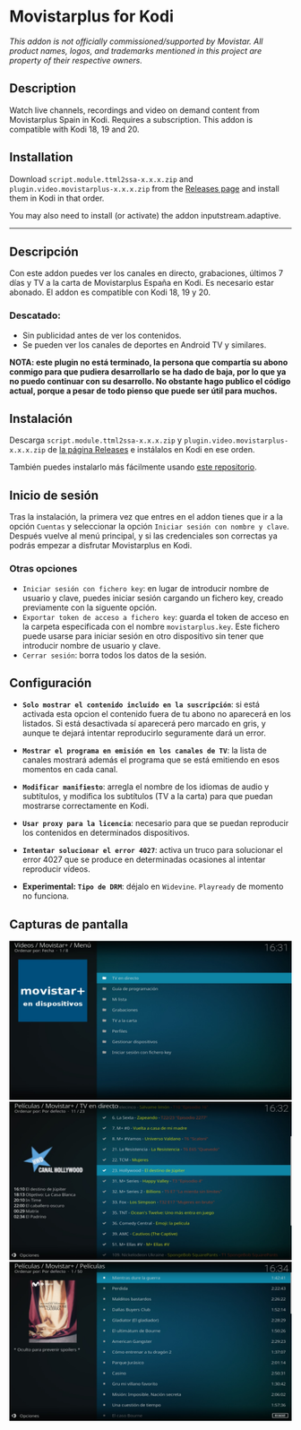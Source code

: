 # Movistarplus for Kodi

_This addon is not officially commissioned/supported by Movistar. All product names, logos, and trademarks mentioned in this project are property of their respective owners._

## Description
Watch live channels, recordings and video on demand content from Movistarplus Spain in Kodi. Requires a subscription.
This addon is compatible with Kodi 18, 19 and 20.

## Installation
Download `script.module.ttml2ssa-x.x.x.zip` and `plugin.video.movistarplus-x.x.x.zip` from the [Releases page](https://github.com/Paco8/plugin.video.movistarplus/releases) and install them in Kodi in that order.

You may also need to install (or activate) the addon inputstream.adaptive.

---

## Descripción
Con este addon puedes ver los canales en directo, grabaciones, últimos 7 días y TV a la carta de Movistarplus España en Kodi. Es necesario estar abonado.
El addon es compatible con Kodi 18, 19 y 20.

### Descatado:
* Sin publicidad antes de ver los contenidos.
* Se pueden ver los canales de deportes en Android TV y similares.

**NOTA: este plugin no está terminado, la persona que compartía su abono conmigo para que pudiera desarrollarlo se ha dado de baja, por lo que ya no puedo continuar con su desarrollo. No obstante hago publico el código actual, porque a pesar de todo pienso que puede ser útil para muchos.**

## Instalación
Descarga `script.module.ttml2ssa-x.x.x.zip` y `plugin.video.movistarplus-x.x.x.zip` de [la página Releases](https://github.com/Paco8/plugin.video.movistarplus/releases) e instálalos en Kodi en ese orden.

También puedes instalarlo más fácilmente usando [este repositorio](https://github.com/Paco8/kodi-repo/raw/master/mini-repo/repository.spain/repository.spain-1.0.0.zip).

## Inicio de sesión
Tras la instalación, la primera vez que entres en el addon tienes que ir a la opción `Cuentas` y seleccionar la opción `Iniciar sesión con nombre y clave`. Después vuelve al menú principal, y si las credenciales son correctas ya podrás empezar a disfrutar Movistarplus en Kodi.

### Otras opciones
- `Iniciar sesión con fichero key`: en lugar de introducir nombre de usuario y clave, puedes iniciar sesión cargando un fichero key, creado previamente con la siguente opción.
- `Exportar token de acceso a fichero key`: guarda el token de acceso en la carpeta especificada con el nombre `movistarplus.key`. Este fichero puede usarse para iniciar sesión en otro dispositivo sin tener que introducir nombre de usuario y clave.
- `Cerrar sesión`: borra todos los datos de la sesión.

## Configuración

- **`Solo mostrar el contenido incluido en la suscripción`**: si está activada esta opcion el contenido fuera de tu abono no aparecerá en los listados. Si está desactivada sí aparecerá pero marcado en gris, y aunque te dejará intentar reproducirlo seguramente dará un error.

- **`Mostrar el programa en emisión en los canales de TV`**: la lista de canales mostrará además el programa que se está emitiendo en esos momentos en cada canal.

- **`Modificar manifiesto`**: arregla el nombre de los idiomas de audio y subtítulos, y modifica los subtítulos (TV a la carta) para que puedan mostrarse correctamente en Kodi.

- **`Usar proxy para la licencia`**: necesario para que se puedan reproducir los contenidos en determinados dispositivos.
- **`Intentar solucionar el error 4027`**: activa un truco para solucionar el error 4027 que se produce en determinadas ocasiones al intentar reproducir vídeos.
- **Experimental: `Tipo de DRM`**: déjalo en `Widevine`. `Playready` de momento no funciona.

## Capturas de pantalla
<img src="https://github.com/Paco8/plugin.video.movistarplus/raw/main/resources/screen1.jpg" width="600"/>
<img src="https://github.com/Paco8/plugin.video.movistarplus/raw/main/resources/screen2.jpg" width="600"/>
<img src="https://github.com/Paco8/plugin.video.movistarplus/raw/main/resources/screen3.jpg" width="600"/>
